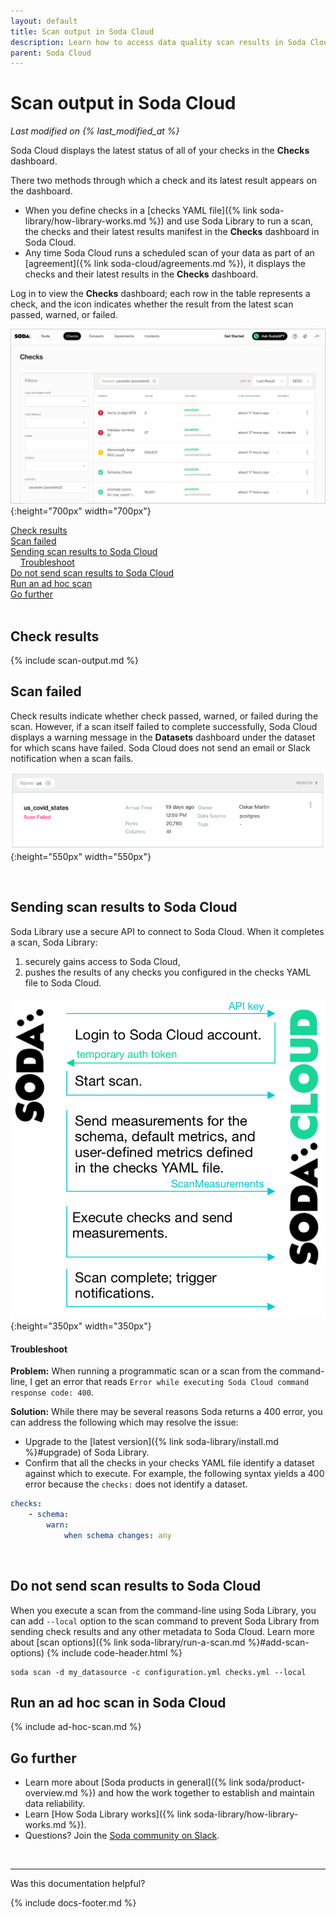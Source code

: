 ```yaml
---
layout: default
title: Scan output in Soda Cloud
description: Learn how to access data quality scan results in Soda Cloud.
parent: Soda Cloud
---
```


# Scan output in Soda Cloud
*Last modified on {% last_modified_at %}*

Soda Cloud displays the latest status of all of your checks in the **Checks** dashboard.

There two methods through which a check and its latest result appears on the dashboard.
* When you define checks in a [checks YAML file]({% link soda-library/how-library-works.md %}) and use Soda Library to run a scan, the checks and their latest results manifest in the **Checks** dashboard in Soda Cloud. 
* Any time Soda Cloud runs a scheduled scan of your data as part of an [agreement]({% link soda-cloud/agreements.md %}), it displays the checks and their latest results in the **Checks** dashboard.

Log in to view the **Checks** dashboard; each row in the table represents a check, and the icon indicates whether the result from the latest scan passed, warned, or failed.

![check-dashboard](/assets/images/check-dashboard.png){:height="700px" width="700px"}

[Check results](#check-results)<br />
[Scan failed](#scan-failed)<br />
[Sending scan results to Soda Cloud](#sending-scan-results-to-soda-cloud)<br />
&nbsp;&nbsp;&nbsp;&nbsp;[Troubleshoot](#troubleshoot)<br />
[Do not send scan results to Soda Cloud](#do-not-send-scan-results-to-soda-cloud)<br />
[Run an ad hoc scan](#run-an-ad-hoc-scan)<br />
[Go further](#go-further)<br />
<br />

## Check results

{% include scan-output.md %}

## Scan failed

Check results indicate whether check passed, warned, or failed during the scan. However, if a scan itself failed to complete successfully, Soda Cloud displays a warning message in the **Datasets** dashboard under the dataset for which scans have failed. Soda Cloud does not send an email or Slack notification when a scan fails.

![scan-failed](/assets/images/scan-failed.png){:height="550px" width="550px"}

<br />

## Sending scan results to Soda Cloud

Soda Library use a secure API to connect to Soda Cloud. When it completes a scan, Soda Library:
1. securely gains access to Soda Cloud,
2. pushes the results of any checks you configured in the checks YAML file to Soda Cloud.

![scan-with-cloud](/assets/images/scan-with-cloud.png){:height="350px" width="350px"}


#### Troubleshoot

**Problem:** When running a programmatic scan or a scan from the command-line, I get an error that reads `Error while executing Soda Cloud command response code: 400`.

**Solution:** While there may be several reasons Soda returns a 400 error, you can address the following which may resolve the issue:
* Upgrade to the [latest version]({% link soda-library/install.md %}#upgrade) of Soda Library.
* Confirm that all the checks in your checks YAML file identify a dataset against which to execute. For example, the following syntax yields a 400 error because the `checks:` does not identify a dataset.

```yaml
checks:
    - schema:
        warn:
            when schema changes: any
```

<br />

## Do not send scan results to Soda Cloud

When you execute a scan from the command-line using Soda Library, you can add `--local` option to the scan command to prevent Soda Library from sending check results and any other metadata to Soda Cloud. Learn more about [scan options]({% link soda-library/run-a-scan.md %}#add-scan-options)
{% include code-header.html %}
```shell
soda scan -d my_datasource -c configuration.yml checks.yml --local
```

## Run an ad hoc scan in Soda Cloud

{% include ad-hoc-scan.md %}

## Go further

* Learn more about [Soda products in general]({% link soda/product-overview.md %}) and how the work together to establish and maintain data reliability.
* Learn [How Soda Library works]({% link soda-library/how-library-works.md %}).
* Questions? Join the <a href="https://community.soda.io/slack" target="_blank"> Soda community on Slack</a>.
<br />

---

Was this documentation helpful?

<!-- LikeBtn.com BEGIN -->
<span class="likebtn-wrapper" data-theme="tick" data-i18n_like="Yes" data-ef_voting="grow" data-show_dislike_label="true" data-counter_zero_show="true" data-i18n_dislike="No"></span>
<script>(function(d,e,s){if(d.getElementById("likebtn_wjs"))return;a=d.createElement(e);m=d.getElementsByTagName(e)[0];a.async=1;a.id="likebtn_wjs";a.src=s;m.parentNode.insertBefore(a, m)})(document,"script","//w.likebtn.com/js/w/widget.js");</script>
<!-- LikeBtn.com END -->

{% include docs-footer.md %}